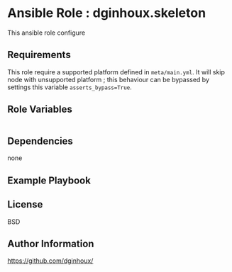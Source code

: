 Ansible Role : dginhoux.skeleton
=========

This ansible role configure 


Requirements
------------

This role require a supported platform defined in `meta/main.yml`.
It will skip node with unsupported platform ; this behaviour can be bypassed by settings this variable `asserts_bypass=True`.



Role Variables
--------------

```yaml

```


Dependencies
------------

none


Example Playbook
----------------



License
-------

BSD


Author Information
------------------

https://github.com/dginhoux/
